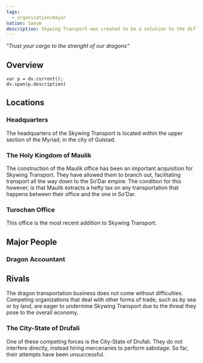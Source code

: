```yaml
---
tags:
  - organization/major
nation: Saxum
description: Skywing Transport was created to be a solution to the difficult problem of transporting goods across the [[Dragonback Mountains]]. Since dragons are intelligent creatures they do not need riders, though they sometimes take passengers through the use of specially constructed carrier vessels.Skywing Transport has a large variety of dragons that perform a number of different tasks. For example, smaller dragon employees can be used to transport letters, or smaller packages. Employees with larger carrying capacity might be used for big packages, or even for people in rare cases.
---
```


*"Trust your cargo to the strenght of our dragons"*
## Overview
```dataviewjs
var p = dv.current();
dv.span(p.description)
```
## Locations
### Headquarters
The headquarters of the Skywing Transport is located within the upper section of the Myriad, in the city of Gulstad.
### The Holy Kingdom of Maulik
The construction of the Maulik office has been an important acquisition for Skywing Transport. They have allowed them to branch out, facilitating transport all the way down to the So’Dar empire. The condition for this however, is that Maulik extracts a hefty tax on any transportation that happens between their office and the one in So’Dar.
### Turochan Office
This office is the most recent addition to Skywing Transport.
## Major People
### Dragon Accountant
## Rivals
The dragon transportation business does not come without difficulties. Competing organizations that deal with other forms of trade, such as by sea or by land, are eager to undermine Skywing Transport due to the threat they pose to the overall economy.
### The City-State of Drufali
One of these competing forces is the City-State of Drufali. They do not interfere directly, instead hiring mercenaries to perform sabotage. So far, their attempts have been unsuccessful.